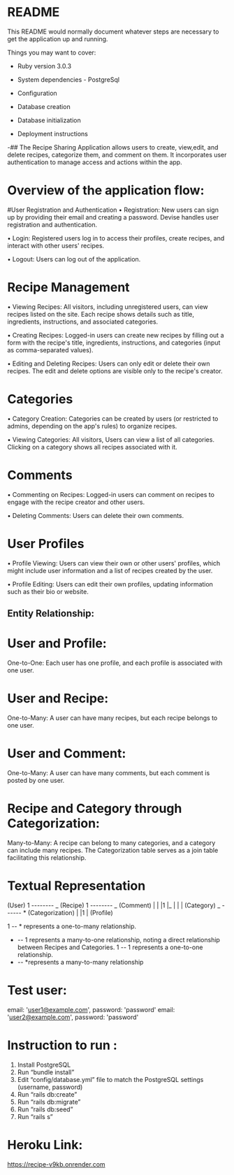 # README

This README would normally document whatever steps are necessary to get the
application up and running.

Things you may want to cover:

- Ruby version 3.0.3

- System dependencies - PostgreSql

- Configuration

- Database creation

- Database initialization

- Deployment instructions

-## The Recipe Sharing Application allows users to create, view,edit, and delete recipes, categorize them, and comment on them. It incorporates user authentication to manage access and actions within the app.

# Overview of the application flow:

#User Registration and Authentication
• Registration: New users can sign up by providing their email and creating a password. Devise handles user registration and authentication.

• Login: Registered users log in to access their profiles, create recipes, and interact with other users' recipes.

• Logout: Users can log out of the application.

# Recipe Management

• Viewing Recipes: All visitors, including unregistered users, can view recipes listed on the site. Each recipe shows details such as title, ingredients, instructions, and associated categories.

• Creating Recipes: Logged-in users can create new recipes by filling out a form with the recipe's title, ingredients, instructions, and categories (input as comma-separated values).

• Editing and Deleting Recipes: Users can only edit or delete their own recipes. The edit and delete options are visible only to the recipe's creator.

# Categories

• Category Creation: Categories can be created by users (or restricted to admins, depending on the app's rules) to organize recipes.

• Viewing Categories: All visitors, Users can view a list of all categories. Clicking on a category shows all recipes associated with it.

# Comments

• Commenting on Recipes: Logged-in users can comment on recipes to engage with the recipe creator and other users.

• Deleting Comments: Users can delete their own comments.

# User Profiles

• Profile Viewing: Users can view their own or other users' profiles, which might include user information and a list of recipes created by the user.

• Profile Editing: Users can edit their own profiles, updating information such as their bio or website.

## Entity Relationship:

# User and Profile:

One-to-One: Each user has one profile, and each profile is associated with one user.

# User and Recipe:

One-to-Many: A user can have many recipes, but each recipe belongs to one user.

# User and Comment:

One-to-Many: A user can have many comments, but each comment is posted by one user.

# Recipe and Category through Categorization:

Many-to-Many: A recipe can belong to many categories, and a category can include many recipes. The Categorization table serves as a join table facilitating this relationship.

# Textual Representation

(User) 1 -------- _ (Recipe) 1 -------- _ (Comment)
| |
|1 |_
| |
| (Category) _ ------ \* (Categorization)
|
|1
|
(Profile)

1 -- \* represents a one-to-many relationship.

- -- 1 represents a many-to-one relationship, noting a direct relationship between Recipes and Categories.
  1 -- 1 represents a one-to-one relationship.
- -- \*represents a many-to-many relationship

# Test user:

email: 'user1@example.com', password: 'password'
email: 'user2@example.com', password: 'password'

# Instruction to run :

1. Install PostgreSQL
2. Run “bundle install”
3. Edit “config/database.yml” file to match the PostgreSQL settings (username, password)
4. Run “rails db:create”
5. Run “rails db:migrate”
6. Run “rails db:seed”
7. Run “rails s”

# Heroku Link:

https://recipe-v9kb.onrender.com
